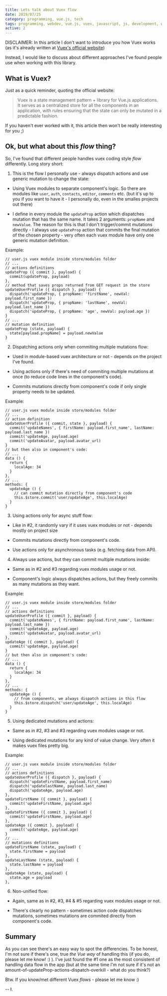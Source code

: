 ```yaml
---
title: Lets talk about Vuex flow
date: 2019/07/25
category: programming, vue.js, tech
tags: programming, webdev, vue.js, vuex, javascript, js, development, webdev, front-end
active: 2
---
```


DISCLAIMER: In this article I don't want to introduce you how Vuex works (as it's already written at [Vuex's official website](https://vuex.vuejs.org/))

Instead, I would like to discuss about different approaches I've found people use when working with this library.

## What is Vuex?

Just as a quick reminder, quoting the official website:

> Vuex is a state management pattern + library for Vue.js applications. It serves as a centralized store for all the components in an application, with rules ensuring that the state can only be mutated in a predictable fashion.

If you haven't ever worked with it, this article then won't be really interesting for you ;)

## Ok, but what about this *flow* thing?

So, I've found that different people handles vuex coding style *flow* differently. Long story short:

1. This is the flow I personally use - always dispatch actions and use generic mutation to change the state:

- Using Vuex modules to separate component's logic. So there are modules like `user`, `auth`, `contacts`, `editor`, `comments` etc. (but it's up to you if you want to have it - I personally do, even in the smalles projects out there)

- I define in every module the `updateProp` action which dispatches mutation that has the same name. It takes 2 arguments: `propName` and `newValue`. The reason for this is that I don't trigger/commit mutations directly - I always use `updateProp` action that commits the final mutation of the chosen property - very often each vuex module have only one generic mutation definition.

Example:

```
// user.js vuex module inside store/modules folder
// ...
// actions definitions
updateProp ({ commit }, payload) {
  commit(updateProp, payload)
},
// method that saves props returned from GET request in the store
updateUserProfile ({ dispatch }, payload) {
  dispatch('updateProp, { propName: 'firstName', newVal: payload.first_name })
  dispatch('updateProp, { propName: 'lastName', newVal: payload.last_name })
  dispatch('updateProp, { propName: 'age', newVal: payload.age })
}
// ...
// mutation definition
updateProp (state, payload) {
  state[payload.propName] = payload.newValue
}
```

2. Dispatching actions only when commiting multiple mutations flow:

- Used in module-based vuex architecture or not - depends on the project I've found.

- Using actions only if there's need of commiting multiple mutations at once (to reduce code lines in the component's code).

- Commits mutations directly from component's code if only single property needs to be updated.

Example:

```
// user.js vuex module inside store/modules folder
// ...
// action definition
updateUserProfile ({ commit, state }, payload) {
  commit('updateNames', { firstName: payload.first_name', lastName: payload.last_name })
  commit('updateAge, payload.age)
  commit('updateAvatar, payload.avatar_url)
}
// but then also in component's code:
// ...
data () {
  return {
    localAge: 34
  }
},
// ...
methods: {
  updateAge () {
    // can commit mutation directly from component's code
    this.$store.commit('user/updateAge', this.localAge)
  }
}
```

3. Using actions only for async stuff flow:

- Like in #2, it randomly vary if it uses vuex modules or not - depends mostly on project size

- Commits mutations directly from component's code.

- Use actions only for asynchronous tasks (e.g. fetching data from API).

4. Always use actions, but they can commit multiple mutations inside:

- Same as in #2 and #3 regarding vuex modules usage or not.

- Component's logic always dispatches actions, but they freely commits as many mutations as they want.

Example:

```
// user.js vuex module inside store/modules folder
// ...
// actions definitions
updateUserProfile ({ commit }, payload) {
  commit('updateNames', { firstName: payload.first_name', lastName: payload.last_name })
  commit('updateAge, payload.age)
  commit('updateAvatar, payload.avatar_url)
},
updateAge ({ commit }, payload) {
  commit('updateAge, payload.age)
}
// but then also in component's code:
// ...
data () {
  return {
    localAge: 34
  }
},
// ...
methods: {
  updateAge () {
    // from components, we always dispatch actions in this flow
    this.$store.dispatch('user/updateAge', this.localAge)
  }
}
```

5. Using dedicated mutations and actions:

- Same as in #2, #3 and #3 regarding vuex modules usage or not.

- Using dedicated mutations for any kind of value change. Very often it makes vuex files pretty big.

Example:

```
// user.js vuex module inside store/modules folder
// ...
// actions definitions
updateUserProfile ({ dispatch }, payload) {
  dispatch('updateFirstName, payload.first_name)
  dispatch('updatelastName, payload.last_name)
  dispatch('updateAge, payload.age)
},
updateFirstName ({ commit }, payload) {
  commit('updateFirstName, payload.age)
},
updateFirstName ({ commit }, payload) {
  commit('updateFirstName, payload.age)
},
updateAge ({ commit }, payload) {
  commit('updateAge, payload.age)
}
// ...
// mutations definitions
updateFirstName (state, payload) {
  state.firstName = payload
},
updateLastName (state, payload) {
  state.lastName = payload
},
updateAge (state, payload) {
  state.age = payload
},
```

6. Non-unified flow:

- Again, same as in #2, #3, #4 & #5 regarding vuex modules usage or not.

- There's clearly no pattern - sometimes action code dispatches mutations, sometimes mutations are commited directly from component's code.

## Summary

As you can see there's an easy way to spot the differencies. To be honest, I'm not sure if there's one, true *the Vue way* of handling this (if you do, please let me know! :) ). I've just found the #1 one as the most consistent of handling data flow in the app (but at the same time I'm not sure if it's not an amount-of-updateProp-actions-dispatch-overkill - what do you think?)

Btw. If you know/met different Vuex *flows* - please let me know :)

-- ł.
